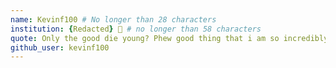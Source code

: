 ```yaml
---
name: Kevinf100 # No longer than 28 characters
institution: {Redacted} 🚩 # no longer than 58 characters
quote: Only the good die young? Phew good thing that i am so incredibly awful. # no longer than 100 characters, avoid using quotes(") to guarantee the format remains the same.
github_user: kevinf100
---
```

